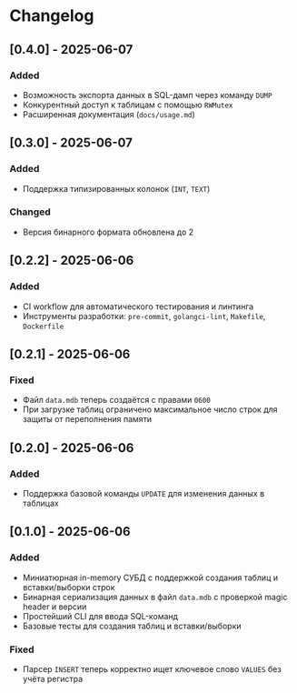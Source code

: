 # Changelog

## [0.4.0] - 2025-06-07
### Added
- Возможность экспорта данных в SQL-дамп через команду `DUMP`
- Конкурентный доступ к таблицам с помощью `RWMutex`
- Расширенная документация (`docs/usage.md`)

## [0.3.0] - 2025-06-07
### Added
- Поддержка типизированных колонок (`INT`, `TEXT`)
### Changed
- Версия бинарного формата обновлена до 2


## [0.2.2] - 2025-06-06
### Added
- CI workflow для автоматического тестирования и линтинга
- Инструменты разработки: `pre-commit`, `golangci-lint`, `Makefile`, `Dockerfile`

## [0.2.1] - 2025-06-06
### Fixed
- Файл `data.mdb` теперь создаётся с правами `0600`
- При загрузке таблиц ограничено максимальное число строк для защиты от переполнения памяти

## [0.2.0] - 2025-06-06
### Added
- Поддержка базовой команды `UPDATE` для изменения данных в таблицах

## [0.1.0] - 2025-06-06
### Added
- Миниатюрная in-memory СУБД с поддержкой создания таблиц и вставки/выборки строк
- Бинарная сериализация данных в файл `data.mdb` с проверкой magic header и версии
- Простейший CLI для ввода SQL-команд
- Базовые тесты для создания таблиц и вставки/выборки

### Fixed
- Парсер `INSERT` теперь корректно ищет ключевое слово `VALUES` без учёта регистра

